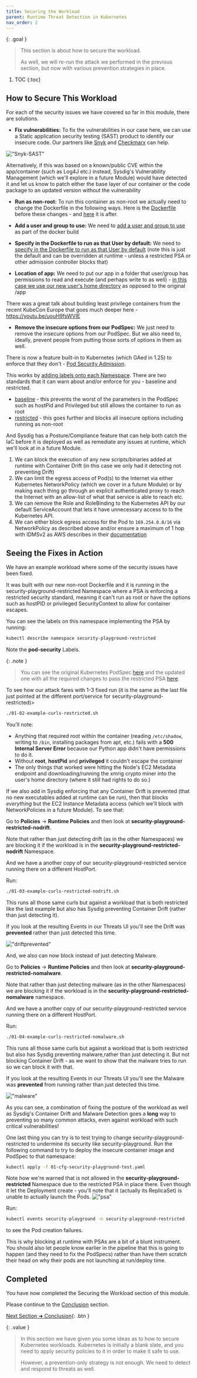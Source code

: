```yaml
---
title: Securing the Workload
parent: Runtime Threat Detection in Kubernetes
nav_order: 2
---
```


{: .goal }
> This section is about how to secure the workload.
>
> As well, we will re-run the attack we performed in the previous section, but now with various prevention strategies in place.

1. TOC
{:toc}

## How to Secure This Workload

For each of the security issues we have covered so far in this module, there are solutions.

- **Fix vulnerabilities:** To fix the vulnerabilities in our case here, we can use a Static application security testing (SAST) product to identify our insecure code. Our partners like [Snyk](https://snyk.io/product/snyk-code/) and [Checkmarx](https://checkmarx.com/cxsast-source-code-scanning/) can help.

!["Snyk-SAST"]({{site.baseurl}}/assets/images/Snyk-SAST.png)

Alternatively, if this was based on a known/public CVE within the app/container (such as Log4J etc.) instead, Sysdig's Vulnerability Management (which we'll explore in a future Module) would have detected it and let us know to patch either the base layer of our container or the code package to an updated version without the vulnerability

- **Run as non-root:** To run this container as non-root we actually need to change the Dockerfile in the following ways. Here is the [Dockerfile](https://github.com/sysdiglabs/kraken-hunter-example-scenarios/blob/main/docker-build-security-playground/Dockerfile) before these changes - and [here](https://github.com/sysdiglabs/kraken-hunter-example-scenarios/blob/main/docker-build-security-playground/Dockerfile-unprivileged) it is after.

- **Add a user and group to use:** We need to [add a user and group to use](https://github.com/sysdiglabs/kraken-hunter-example-scenarios/blob/main/docker-build-security-playground/Dockerfile-unprivileged#L3) as part of the docker build

- **Specify in the Dockerfile to run as that User by default:** We need to [specify in the Dockerfile to run as that User by default](https://github.com/sysdiglabs/kraken-hunter-example-scenarios/blob/main/docker-build-security-playground/Dockerfile-unprivileged#L8) (note this is just the default and can be overridden at runtime - unless a restricted PSA or other admission controller blocks that)

- **Location of app:** We need to put our app in a folder that user/group has permissions to read and execute (and perhaps write to as well) - [in this case we use our new user's home directory](https://github.com/sysdiglabs/kraken-hunter-example-scenarios/blob/main/docker-build-security-playground/Dockerfile-unprivileged#L9) as opposed to the original /app

There was a great talk about building least privilege containers from the recent KubeCon Europe that goes much deeper here - <https://youtu.be/uouH9fsWVIE>

- **Remove the insecure options from our PodSpec:** We just need to remove the insecure options from our PodSpec. But we also need to, ideally, prevent people from putting those sorts of options in them as well.

There is now a feature built-in to Kubernetes (which GAed in 1.25) to enforce that they don't - [Pod Security Admission](https://kubernetes.io/docs/concepts/security/pod-security-admission/).

This works by [adding labels onto each Namespace](https://kubernetes.io/docs/tasks/configure-pod-container/enforce-standards-namespace-labels/). There are two standards that it can warn about and/or enforce for you - baseline and restricted.

- [baseline](https://kubernetes.io/docs/concepts/security/pod-security-standards/#baseline) - this prevents the worst of the parameters in the PodSpec such as hostPid and Privileged but still allows the container to run as root
- [restricted](https://kubernetes.io/docs/concepts/security/pod-security-standards/#restricted) - this goes further and blocks all insecure options including running as non-root

And Sysdig has a Posture/Compliance feature that can help both catch the IaC before it is deployed as well as remediate any issues at runtime, which we'll look at in a future Module.

1. We can block the execution of any new scripts/binaries added at runtime with Container Drift (in this case we only had it detecting not preventing Drift)
1. We can limit the egress access of Pod(s) to the Internet via either Kubernetes NetworkPolicy (which we cover in a future Module) or by making each thing go through an explicit authenticated proxy to reach the Internet with an allow-list of what that service is able to reach etc.
1. We can remove the Role and RoleBinding to the Kubernetes API by our default ServiceAccount that lets it have unnecessary access to to the Kubernetes API.
1. We can either block egress access for the Pod to `169.254.0.0/16` via NetworkPolicy as described above and/or ensure a maximum of 1 hop with IDMSv2 as AWS describes in their [documentation](https://docs.aws.amazon.com/whitepapers/latest/security-practices-multi-tenant-saas-applications-eks/restrict-the-use-of-host-networking-and-block-access-to-instance-metadata-service.html)

## Seeing the Fixes in Action

We have an example workload where some of the security issues have been fixed.

It was built with our new non-root Dockerfile and it is running in the security-playground-restricted Namespace where a PSA is enforcing a restricted security standard, meaning it can't run as root or have the options such as hostPID or privileged SecurityContext to allow for container escapes.

You can see the labels on this namespace implementing the PSA by running:

```bash
kubectl describe namespace security-playground-restricted
```

Note the **pod-security** Labels.

{: .note }
> You can see the original Kubernetes PodSpec [here](https://github.com/sysdiglabs/kraken-hunter-example-scenarios/blob/main/k8s-manifests/04-security-playground-deployment.yaml) and the updated one with all the required changes to pass the restricted PSA [here](https://github.com/sysdiglabs/kraken-hunter-example-scenarios/blob/main/k8s-manifests/07-security-playground-restricted-deployment.yaml).

To see how our attack fares with 1-3 fixed run (it is the same as the last file just pointed at the different port/service for security-playground-restricted)>

 ```bash
 ./01-02-example-curls-restricted.sh
 ```

You'll note:

- Anything that required root within the container (reading `/etc/shadow`, writing to `/bin`, installing packages from apt, etc.) fails with a **500 Internal Server Error** because our Python app didn't have permissions to do it.
- Without **root**, **hostPid** and **privileged** it couldn't escape the container
- The only things that worked were hitting the Node's EC2 Metadata endpoint and downloading/running the xmrig crypto miner into the user's home directory (where it still had rights to do so.)

If we also add in Sysdig enforcing that any Container Drift is prevented (that no new executables added at runtime can be run), then that blocks *everything* but the EC2 Instance Metadata access (which we'll block with NetworkPolicies in a future Module). To see that:

Go to **Policies** -> **Runtime Policies** and then look at **security-playground-restricted-nodrift**.

Note that rather than just detecting drift (as in the other Namespaces) we are blocking it if the workload is in the **security-playground-restricted-nodrift** Namespace.

And we have a another copy of our security-playground-restricted service running there on a different HostPort.

Run:

```bash
./01-03-example-curls-restricted-nodrift.sh 
```

This runs all those same curls but against a workload that is both restricted like the last example but also has Sysdig preventing Container Drift (rather than just detecting it).

If you look at the resulting Events in our Threats UI you'll see the Drift was **prevented** rather than just detected this time.

!["driftprevented"]({{site.baseurl}}/assets/images/driftprevented.png)

And, we also can now block instead of just detecting Malware.

Go to **Policies** -> **Runtime Policies** and then look at **security-playground-restricted-nomalware**.

Note that rather than just detecting malware (as in the other Namespaces) we are blocking it if the workload is in the **security-playground-restricted-nomalware** namespace.

And we have a another copy of our security-playground-restricted service running there on a different HostPort.

Run:

```bash
./01-04-example-curls-restricted-nomalware.sh
```

This runs all those same curls but against a workload that is both restricted but also has Sysdig preventing malware,rather than just detecting it. But not blocking Container Drift - as we want to show that the malware tries to run so we can block it with that.

If you look at the resulting Events in our Threats UI you'll see the Malware was **prevented** from running rather than just detected this time.

!["malware"]({{site.baseurl}}/assets/images/malware.png)

As you can see, a combination of fixing the posture of the workload as well as Sysdig's Container Drift and Malware Detection goes a **long** way to preventing so many common attacks, even against workload with such critical vulnerabilities!

One last thing you can try is to test trying to change security-playground-restricted to undermine its security like security-playground. Run the following command to try to deploy the insecure container image and PodSpec to that namespace:

```bash
kubectl apply -f 01-cfg-security-playground-test.yaml
```

Note how we're warned that is not allowed in the **security-playground-restricted** Namespace due to the restricted PSA in place there. Even though it let the Deployment create - you'll note that it (actually its ReplicaSet) is unable to actually launch the Pods.
!["psa"]({{site.baseurl}}/assets/images/psa.png)

Run:

```bash
kubectl events security-playground -n security-playground-restricted
```

to see the Pod creation failures.

This is why blocking at runtime with PSAs are a bit of a blunt instrument. You should also let people know earlier in the pipeline that this is going to happen (and they need to fix the PodSpecs) rather than have them scratch their head on why their pods are not launching at run/deploy time.

## Completed

You have now completed the Securing the Workload section of this module.

Please continue to the [Conclusion]({{site.baseurl}}/docs/modules/runtime-threat-detection/runtime-threat-detection-kubernetes/conclusion.html) section.

[Next Section ➜ Conclusion]({{site.baseurl}}/docs/modules/runtime-threat-detection/runtime-threat-detection-kubernetes/conclusion.html){: .btn }

{: .value }
> In this section we have given you some ideas as to how to secure Kubernetes workloads. Kubernetes is initially a blank slate, and you need to apply security policies to it in order to make it safe to use.
>
> However, a prevention-only strategy is not enough. We need to detect and respond to threats as well.
